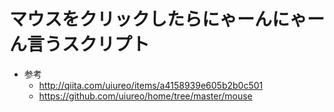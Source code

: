 # マウスをクリックしたらにゃーんにゃーん言うスクリプト
* 参考
    * http://qiita.com/uiureo/items/a4158939e605b2b0c501
    * https://github.com/uiureo/home/tree/master/mouse